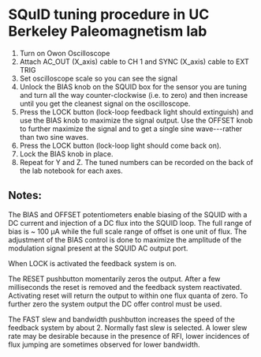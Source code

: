 # SQuID tuning procedure in UC Berkeley Paleomagnetism lab

1. Turn on Owon Oscilloscope
2. Attach AC_OUT (X_axis) cable to CH 1 and SYNC (X_axis) cable to EXT TRIG
3. Set oscilloscope scale so you can see the signal
4. Unlock the BIAS knob on the SQUID box for the sensor you are tuning and turn all the way counter-clockwise (i.e. to zero) and then increase until you get the cleanest signal on the oscilloscope.
5. Press the LOCK button (lock-loop feedback light should extinguish) and use the BIAS knob to maximize the signal output. Use the OFFSET knob to further maximize the signal and to get a single sine wave---rather than two sine waves.
6. Press the LOCK button (lock-loop light should come back on).
7. Lock the BIAS knob in place.
8. Repeat for Y and Z.  The tuned numbers can be recorded on the back of the lab notebook for each axes.

## Notes:

The BIAS and OFFSET potentiometers enable biasing of the SQUID with a DC current and injection of a DC flux into the SQUID loop. The full range of bias is ~ 100 μA while the full scale range of offset is one unit of flux. The adjustment of the BIAS control is done to maximize the amplitude of the modulation signal present at the SQUID AC output port.

When LOCK is activated the feedback system is on.

The RESET pushbutton momentarily zeros the output. After a few milliseconds the reset is removed and the feedback system reactivated. Activating reset will return the output to within one flux quanta of zero. To further zero the system output the DC offer control must be used.

The FAST slew and bandwidth pushbutton increases the speed of the feedback system by about 2. Normally fast slew is selected. A lower slew rate may be desirable because in the presence of RFI, lower incidences of flux jumping are sometimes observed for lower bandwidth.
